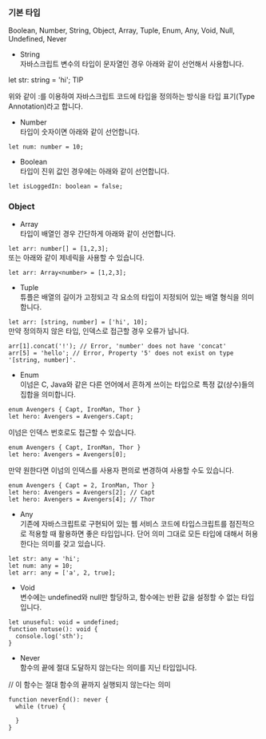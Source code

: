 ### 기본 타입

Boolean, Number, String, Object, Array, Tuple, Enum, Any, Void, Null, Undefined, Never


- String    
자바스크립트 변수의 타입이 문자열인 경우 아래와 같이 선언해서 사용합니다.

let str: string = 'hi';
TIP

위와 같이 :를 이용하여 자바스크립트 코드에 타입을 정의하는 방식을 타입 표기(Type Annotation)라고 합니다.

- Number    
타입이 숫자이면 아래와 같이 선언합니다.

`let num: number = 10;`
- Boolean    
타입이 진위 값인 경우에는 아래와 같이 선언합니다.

`let isLoggedIn: boolean = false;`
### Object    
- Array    
타입이 배열인 경우 간단하게 아래와 같이 선언합니다.

`let arr: number[] = [1,2,3];`    
또는 아래와 같이 제네릭을 사용할 수 있습니다.

`let arr: Array<number> = [1,2,3];`    
- Tuple    
튜플은 배열의 길이가 고정되고 각 요소의 타입이 지정되어 있는 배열 형식을 의미합니다.

`let arr: [string, number] = ['hi', 10];`    
만약 정의하지 않은 타입, 인덱스로 접근할 경우 오류가 납니다.
```
arr[1].concat('!'); // Error, 'number' does not have 'concat'
arr[5] = 'hello'; // Error, Property '5' does not exist on type '[string, number]'.
```
- Enum    
이넘은 C, Java와 같은 다른 언어에서 흔하게 쓰이는 타입으로 특정 값(상수)들의 집합을 의미합니다.
```
enum Avengers { Capt, IronMan, Thor }
let hero: Avengers = Avengers.Capt;
```
이넘은 인덱스 번호로도 접근할 수 있습니다.
```
enum Avengers { Capt, IronMan, Thor }
let hero: Avengers = Avengers[0];
```
만약 원한다면 이넘의 인덱스를 사용자 편의로 변경하여 사용할 수도 있습니다.
```
enum Avengers { Capt = 2, IronMan, Thor }
let hero: Avengers = Avengers[2]; // Capt
let hero: Avengers = Avengers[4]; // Thor
```
- Any    
기존에 자바스크립트로 구현되어 있는 웹 서비스 코드에 타입스크립트를 점진적으로 적용할 때 활용하면 좋은 타입입니다. 단어 의미 그대로 모든 타입에 대해서 허용한다는 의미를 갖고 있습니다.
```
let str: any = 'hi';
let num: any = 10;
let arr: any = ['a', 2, true];
```
- Void    
변수에는 undefined와 null만 할당하고, 함수에는 반환 값을 설정할 수 없는 타입입니다.
```
let unuseful: void = undefined;
function notuse(): void {
  console.log('sth');
}
```
- Never    
함수의 끝에 절대 도달하지 않는다는 의미를 지닌 타입입니다.

// 이 함수는 절대 함수의 끝까지 실행되지 않는다는 의미
```
function neverEnd(): never {
  while (true) {

  }
}
```
